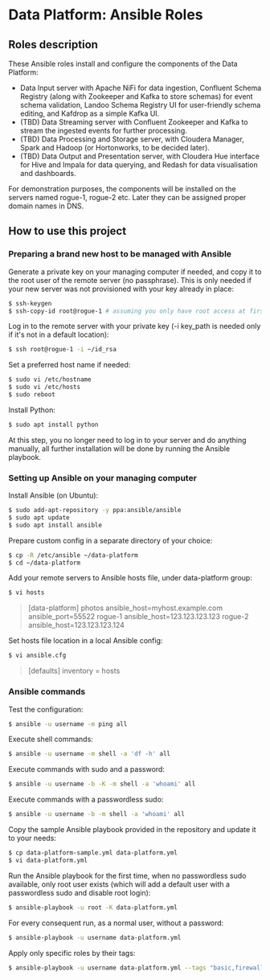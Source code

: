 # Data Platform: Ansible Roles
## Roles description

These Ansible roles install and configure the components of the Data Platform:
- Data Input server with Apache NiFi for data ingestion, Confluent Schema Registry (along with Zookeeper and Kafka to store schemas) for event schema validation, Landoo Schema Registry UI for user-friendly schema editing, and Kafdrop as a simple Kafka UI.
- (TBD) Data Streaming server with Confluent Zookeeper and Kafka to stream the ingested events for further processing.
- (TBD) Data Processing and Storage server, with Cloudera Manager, Spark and Hadoop (or Hortonworks, to be decided later).
- (TBD) Data Output and Presentation server, with Cloudera Hue interface for Hive and Impala for data querying, and Redash for data visualisation and dashboards.

For demonstration purposes, the components will be installed on the servers named rogue-1, rogue-2 etc. Later they can be assigned proper domain names in DNS.

## How to use this project
### Preparing a brand new host to be managed with Ansible

Generate a private key on your managing computer if needed, and copy it to the root user of the remote server (no passphrase). This is only needed if your new server was not provisioned with your key already in place:

```bash
$ ssh-keygen
$ ssh-copy-id root@rogue-1 # assuming you only have root access at first
```

Log in to the remote server with your private key (-i key_path is needed only if it's not in a default location):

```bash
$ ssh root@rogue-1 -i ~/id_rsa
```

Set a preferred host name if needed:

```bash
$ sudo vi /etc/hostname
$ sudo vi /etc/hosts
$ sudo reboot
```

Install Python:

```bash
$ sudo apt install python
```

At this step, you no longer need to log in to your server and do anything manually, all further installation will be done by running the Ansible playbook.

### Setting up Ansible on your managing computer

Install Ansible (on Ubuntu):

```bash
$ sudo add-apt-repository -y ppa:ansible/ansible
$ sudo apt update
$ sudo apt install ansible
```

Prepare custom config in a separate directory of your choice:

```bash
$ cp -R /etc/ansible ~/data-platform
$ cd ~/data-platform
```

Add your remote servers to Ansible hosts file, under data-platform group:

```bash
$ vi hosts
```

> [data-platform]
> photos ansible_host=myhost.example.com ansible_port=55522
> rogue-1 ansible_host=123.123.123.123
> rogue-2 ansible_host=123.123.123.124

Set hosts file location in a local Ansible config:

```bash
$ vi ansible.cfg
```

> [defaults]
> inventory      = hosts

### Ansible commands

Test the configuration:

```bash
$ ansible -u username -m ping all
```

Execute shell commands:

```bash
$ ansible -u username -m shell -a 'df -h' all
```

Execute commands with sudo and a password:

```bash
$ ansible -u username -b -K -m shell -a 'whoami' all
```

Execute commands with a passwordless sudo:

```bash
$ ansible -u username -b -m shell -a 'whoami' all
```

Copy the sample Ansible playbook provided in the repository and update it to your needs:

```bash
$ cp data-platform-sample.yml data-platform.yml
$ vi data-platform.yml
```

Run the Ansible playbook for the first time, when no passwordless sudo available, only root user exists (which will add a default user with a passwordless sudo and disable root login):

```bash
$ ansible-playbook -u root -K data-platform.yml
```

For every consequent run, as a normal user, without a password:

```bash
$ ansible-playbook -u username data-platform.yml
```

Apply only specific roles by their tags:

```bash
$ ansible-playbook -u username data-platform.yml --tags "basic,firewall"
```
